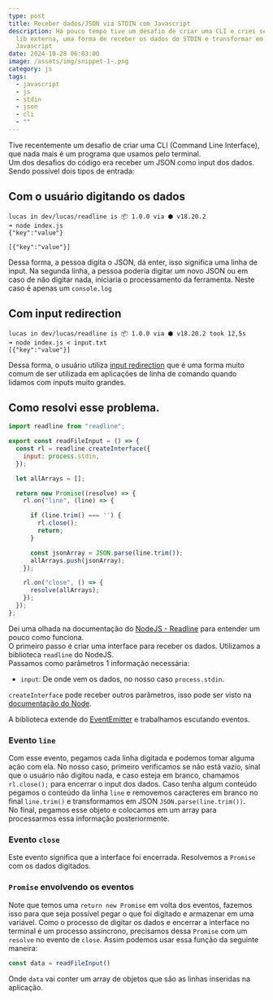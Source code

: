 ```yaml
---
type: post
title: Receber dados/JSON via STDIN com Javascript
description: Há pouco tempo tive um desafio de criar uma CLI e criei sem nenhuma
  lib externa, uma forma de receber os dados do STDIN e transformar em um objeto
  Javascript
date: 2024-10-28 06:03:00
image: /assets/img/snippet-1-.png
category: js
tags:
  - javascript
  - js
  - stdin
  - json
  - cli
  - ""
---
```

Tive recentemente um desafio de criar uma CLI (Command Line Interface), que nada mais é um programa que usamos pelo terminal.\
Um dos desafios do código era receber um JSON como input dos dados. Sendo possível dois tipos de entrada:  

## Com o usuário digitando os dados

```shell
lucas in dev/lucas/readline is 📦 1.0.0 via ⬢ v18.20.2 
➜ node index.js
{"key":"value"}

[{"key":"value"}]
```

Dessa forma, a pessoa digita o JSON, dá enter, isso significa uma linha de input. Na segunda linha, a pessoa poderia digitar um novo JSON ou em caso de não digitar nada, iniciaria o processamento da ferramenta. Neste caso é apenas um `console.log`

## Com input redirection

```shell
lucas in dev/lucas/readline is 📦 1.0.0 via ⬢ v18.20.2 took 12,5s 
➜ node index.js < input.txt 
[{"key":"value"}]
```

Dessa forma, o usuário utiliza [input redirection](https://www.geeksforgeeks.org/input-output-redirection-in-linux/) que é uma forma muito comum de ser utilizada em aplicações de linha de comando quando lidamos com inputs muito grandes.

## Como resolvi esse problema.

```javascript
import readline from "readline";

export const readFileInput = () => {
  const rl = readline.createInterface({
    input: process.stdin,
  });

  let allArrays = [];

  return new Promise((resolve) => {
    rl.on("line", (line) => {

      if (line.trim() === '') {
        rl.close();
        return;
      }

      const jsonArray = JSON.parse(line.trim());
      allArrays.push(jsonArray);
    });

    rl.on("close", () => {
      resolve(allArrays);
    });
  });
};
```

Dei uma olhada na documentação do [NodeJS - Readline](https://nodejs.org/api/readline.html) para entender um pouco como funciona.\
O primeiro passo é criar uma interface para receber os dados. Utilizamos a biblioteca `readline` do NodeJS.\
Passamos como parâmetros 1 informação necessária:

* `input`: De onde vem os dados, no nosso caso `process.stdin`.

`createInterface` pode receber outros parâmetros, isso pode ser visto na [documentação do Node](https://nodejs.org/api/readline.html).

A biblioteca extende do [EventEmitter](https://nodejs.org/api/events.html#class-eventemitter) e trabalhamos escutando eventos.

### Evento `line`

Com esse evento, pegamos cada linha digitada e podemos tomar alguma ação com ela.
No nosso caso, primeiro verificamos se não está vazio, sinal que o usuário não digitou nada, e caso esteja em branco, chamamos `rl.close();` para encerrar o input dos dados. Caso tenha algum conteúdo pegamos o conteúdo da linha `line` e removemos caracteres em branco no final `line.trim()` e transformamos em JSON `JSON.parse(line.trim())`.  
No final, pegamos esse objeto e colocamos em um array para processarmos essa informação posteriormente.

### Evento `close`

Este evento significa que a interface foi encerrada.
Resolvemos a `Promise` com os dados digitados.

### `Promise` envolvendo os eventos

Note que temos uma `return new Promise` em volta dos eventos, fazemos isso para que seja possível pegar o que foi digitado e armazenar em uma variável. Como o processo de digitar os dados e encerrar a interface no terminal é um processo assíncrono, precisamos dessa `Promise` com um `resolve` no evento de `close`.
Assim podemos usar essa função da seguinte maneira:

```javascript
const data = readFileInput()
```

Onde `data` vai conter um array de objetos que são as linhas inseridas na aplicação.
